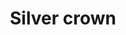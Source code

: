 ---
title: Silver crown
date: 
draft: false

# descripcion
description : Aros colgantes en plata 925.

materials: Plata 925

color: 

dimensions: Largo 2,50 cm

code: 01-01-1040

type: "Aros"

categories: []

price: $9.070,00

price_eftvo: $7.710,00

# Images
# first image will be shown in the product page
images:
  # - image: "images/path_to_image"
  # La ubicacion de las imagenes es imagenes/Aros/Aros.Colgantes/01-01-1040-silver-crown
  - image: "./images/aros/colgantes/01-01-1040-silver-crown.jpg"
---